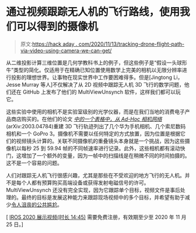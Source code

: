 # 通过视频跟踪无人机的飞行路线，使用我们可以得到的摄像机

> 原文:[https://hack aday . com/2020/11/13/tracking-drone-flight-path-via-video-using-camera-we-can-get/](https://hackaday.com/2020/11/13/tracking-drone-flight-path-via-video-using-cameras-we-can-get/)

从二维投影计算三维位置是几何学教科书上的例子，但这些例子是“假设一头球形牛”类型的简化。仅适用于在精确已知位置使用数学上完美的相机以无限分辨率进行投影的理想世界。让事物在现实世界中工作要困难得多。但是[Jingtong Li，Jesse Murray 等人]不仅解决了从 2D 视频中跟踪无人机 3D 飞行的数学问题，他们还在 GitHub 上发布了他们的 MultiViewUnsynch 软件，这样我们都可以玩它。

这些实验中使用的相机不是实验室级别的光学仪器，而是在我们当地的消费电子产品商店购买的。在他们的论文 [*中的一个表格中，从 Ad-Hoc 相机网络*](https://arxiv.org/abs/2003.04784) (arXiv:2003.04784)重建 3D 飞行轨迹列出了几个华为手机相机、几个索尼数码相机和一个 GoPro 3。摄像机不需要以任何特定的方式放置，因为位置是根据它们的视频镜头计算的。关联不同摄像机的重叠镜头本身就是一个挑战，因为这些摄像机以每秒 25 到 59.94 帧的不同帧速率进行记录。此外，这些相机都有滚动快门，这增加了一个额外的变量，因为一帧中的扫描线是在稍微不同的时间拍摄的。这不是一个容易的问题。

人们对跟踪无人机飞行很感兴趣，尤其是那些在不受欢迎的地方飞行的无人机。并不是每个人都有预算购买高端设备或获得发射电磁信号的许可。MultiViewUnsynch 还没有完全实现，因为它跟踪单个目标，视频文件是事后处理的。最终的目标是发展这种能力来跟踪现场视频中的多个目标，并希望有助于减少[令人沮丧的公共尴尬](https://hackaday.com/2020/06/17/justice-for-the-gatwick-two-the-final-chapter-in-the-british-drone-panic-saga/)。

[ [IROS 2020 展示视频(时长 14:45)](https://www.iros2020.org/ondemand/episode?id=240&id2=Perception%20for%20Aerial%20Systems&1604724693477) 需要免费注册，有效期至少至 2020 年 11 月 25 日。]